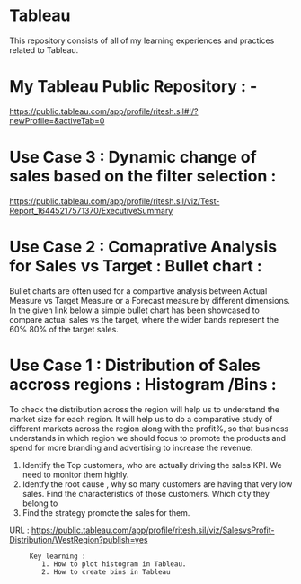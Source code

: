 # Tableau

This repository consists of all of my learning experiences and practices related to Tableau.

# My Tableau Public Repository  : - 
https://public.tableau.com/app/profile/ritesh.sil#!/?newProfile=&activeTab=0


# Use Case 3 : Dynamic change of sales based on the filter selection : 
https://public.tableau.com/app/profile/ritesh.sil/viz/Test-Report_16445217571370/ExecutiveSummary


# Use Case 2 : Comaprative Analysis for Sales vs Target : Bullet chart : 
   Bullet charts are often used for a compartive analysis between Actual Measure vs Target Measure or a Forecast measure by different dimensions.
   In the given link below a simple bullet chart has been showcased to compare actual sales vs the target, where the wider bands represent the 60%
   80% of the target sales.
   
   
# Use Case 1 : Distribution of Sales accross regions : Histogram /Bins :
   To check the distribution across the region will help us to understand the market size for each region. It will help us to do a comparative study of different markets across the region along with the profit%, so that business understands in which region we should focus to promote the products and spend for more branding and advertising to increase the revenue. 
   1. Identify the Top customers, who are actually driving the sales KPI. We need to monitor them highly.
   2. Identfy the root cause , why so many customers are having that very low sales. Find the characteristics of those customers. Which city they belong to
   3. Find the strategy promote the sales for them.

URL :  https://public.tableau.com/app/profile/ritesh.sil/viz/SalesvsProfit-Distribution/WestRegion?publish=yes
 
         Key learning : 
            1. How to plot histogram in Tableau.
            2. How to create bins in Tableau





